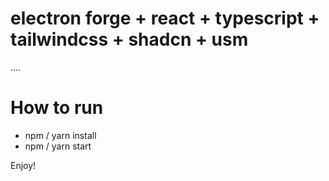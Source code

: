# electron forge + react + typescript + tailwindcss + shadcn + usm
....

# How to run
* npm / yarn install
* npm / yarn start

Enjoy!
